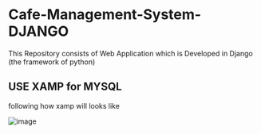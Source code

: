 # Cafe-Management-System-DJANGO
 This Repository consists of  Web Application which is Developed in Django (the framework of python)
 
 ## USE XAMP for MYSQL
following how xamp will looks like

![image](https://user-images.githubusercontent.com/80707427/161841017-8d302d2c-33f5-43b9-826b-38f1a0d86fcb.png)
